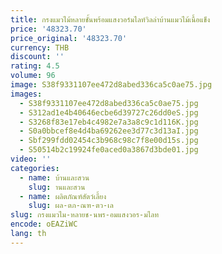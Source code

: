 ```yaml
---
title: กรงแมวไม้หลายชั้นพร้อมแสงวอร์มไลท์วิลล่าบ้านแมวไม้เนื้อแข็ง
price: '48323.70'
price_original: '48323.70'
currency: THB
discount: ''
rating: 4.5
volume: 96
image: S38f9331107ee472d8abed336ca5c0ae75.jpg
images:
  - S38f9331107ee472d8abed336ca5c0ae75.jpg
  - S312ad1e4b40646ecbe6d39727c26dd0eS.jpg
  - S3268f83e17eb4c4982e7a3a8c9c1d116K.jpg
  - S0a0bbcef8e4d4ba69262ee3d77c3d13aI.jpg
  - Sbf299fdd02454c3b968c98c7f8e00d15s.jpg
  - S50514b2c19924fe0aced0a3867d3bde01.jpg
video: ''
categories:
  - name: บ้านและสวน
    slug: านและสวน
  - name: ผลิตภัณฑ์สัตว์เลี้ยง
    slug: ผล-ตภ-ณฑ-ตว-เล
slug: กรงแมวไม-หลายช-นพร-อมแสงวอร-มไลท
encode: oEAZiWC
lang: th
---
```

  
